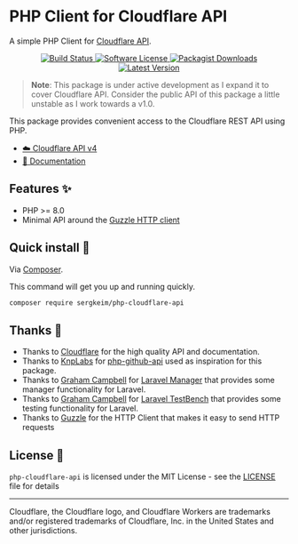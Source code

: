 # PHP Client for Cloudflare API

A simple PHP Client for [Cloudflare API](https://developers.cloudflare.com/api/).

<p align="center">
    <a href="https://github.com/sergkeim/php-cloudflare-api/actions?query=workflow%3ATests">
        <img src="https://img.shields.io/github/actions/workflow/status/sergkeim/php-cloudflare-api/tests.yml?label=Tests&style=flat-square" alt="Build Status"/>
    </a>
    <a href="LICENSE">
        <img src="https://img.shields.io/badge/license-MIT-brightgreen?style=flat-square" alt="Software License"/>
    </a>
    <a href="https://packagist.org/packages/sergkeim/php-cloudflare-api">
        <img src="https://img.shields.io/packagist/dt/sergkeim/php-cloudflare-api?style=flat-square" alt="Packagist Downloads"/>
    </a>
    <a href="https://github.com/sergkeim/php-cloudflare-api/releases">
        <img src="https://img.shields.io/github/release/sergkeim/php-cloudflare-api?style=flat-square" alt="Latest Version"/>
    </a>
</p>

> **Note**: This package is under active development as I expand it to cover Cloudflare API. Consider the public API of this package a little unstable as I work towards a v1.0.

This package provides convenient access to the Cloudflare REST API using PHP.

- [☁️ Cloudflare API v4](https://developers.cloudflare.com/api/)
- [📄 Documentation](https://php-cloudflare-api.nuxt.space/)

## Features ✨

* PHP >= 8.0
* Minimal API around the [Guzzle HTTP client](https://github.com/guzzle/guzzle)

## Quick install 🚀

Via [Composer](https://getcomposer.org).

This command will get you up and running quickly.

```bash
composer require sergkeim/php-cloudflare-api
```

## Thanks 🙏

* Thanks to [Cloudflare](https://developers.cloudflare.com/api/) for the high quality API and documentation.
* Thanks to [KnpLabs](https://github.com/KnpLabs) for [php-github-api](https://github.com/KnpLabs/php-github-api) used as inspiration for this package.
* Thanks to [Graham Campbell](https://github.com/GrahamCampbell) for [Laravel Manager](https://github.com/GrahamCampbell/Laravel-Manager?tab=readme-ov-file) that provides some manager functionality for Laravel.
* Thanks to [Graham Campbell](https://github.com/GrahamCampbell) for [Laravel TestBench](https://github.com/GrahamCampbell/Laravel-TestBench) that provides some testing functionality for Laravel.
* Thanks to [Guzzle](https://github.com/guzzle/guzzle) for the HTTP Client that makes it easy to send HTTP requests

## License 📎

`php-cloudflare-api` is licensed under the MIT License - see the [LICENSE](./LICENSE) file for details

---

Cloudflare, the Cloudflare logo, and Cloudflare Workers are trademarks and/or registered trademarks of Cloudflare, Inc. in the United States and other jurisdictions.